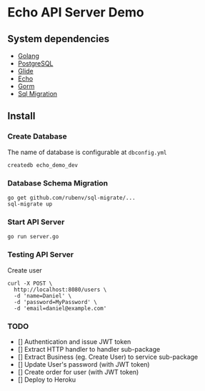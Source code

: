 Echo API Server Demo
====================

System dependencies
------------

- [Golang](https://golang.org)
- [PostgreSQL](https://www.postgresql.org)
- [Glide](https://github.com/Masterminds/glide)
- [Echo](https://github.com/labstack/echo)
- [Gorm](https://github.com/jinzhu/gorm)
- [Sql Migration](https://github.com/rubenv/sql-migrate)


Install
------------

### Create Database
The name of database is configurable at `dbconfig.yml`
```shell
createdb echo_demo_dev
```

### Database Schema Migration
```shell
go get github.com/rubenv/sql-migrate/...
sql-migrate up
```

### Start API Server
```shell
go run server.go
```

### Testing API Server
Create user
```shell
curl -X POST \
  http://localhost:8080/users \
  -d 'name=Daniel' \
  -d 'password=MyPassword' \
  -d 'email=daniel@example.com'
```

### TODO
- [] Authentication and issue JWT token
- [] Extract HTTP handler to handler sub-package
- [] Extract Business (eg. Create User) to service sub-package
- [] Update User's password (with JWT token)
- [] Create order for user (with JWT token)
- [] Deploy to Heroku
